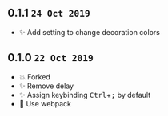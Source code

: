 ## 0.1.1 `24 Oct 2019`

- ✨ Add setting to change decoration colors

## 0.1.0 `22 Oct 2019`

- 💥 Forked
- ✨ Remove delay
- ✨ Assign keybinding <kbd>Ctrl</kbd>+<kbd>;</kbd> by default
- 🔨 Use webpack
